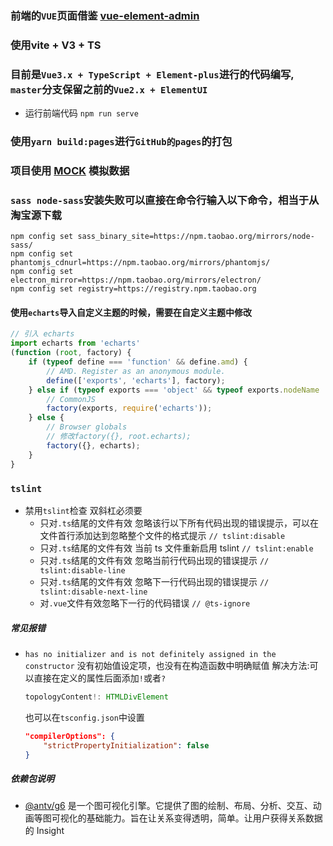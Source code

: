 ### 前端的`VUE`页面借鉴 [vue-element-admin](https://github.com/PanJiaChen/vue-element-admin)

### 使用vite + V3 + TS

### 目前是`Vue3.x + TypeScript + Element-plus`进行的代码编写, `master`分支保留之前的`Vue2.x + ElementUI`

-   运行前端代码 `npm run serve`

### 使用`yarn build:pages`进行`GitHub的pages`的打包

### 项目使用 [MOCK](http://mockjs.com/) 模拟数据

### `sass node-sass`安装失败可以直接在命令行输入以下命令，相当于从淘宝源下载

```
npm config set sass_binary_site=https://npm.taobao.org/mirrors/node-sass/
npm config set phantomjs_cdnurl=https://npm.taobao.org/mirrors/phantomjs/
npm config set electron_mirror=https://npm.taobao.org/mirrors/electron/
npm config set registry=https://registry.npm.taobao.org
```


#### 使用`echarts`导入自定义主题的时候，需要在自定义主题中修改

```js
// 引入 echarts
import echarts from 'echarts'
(function (root, factory) {
    if (typeof define === 'function' && define.amd) {
        // AMD. Register as an anonymous module.
        define(['exports', 'echarts'], factory);
    } else if (typeof exports === 'object' && typeof exports.nodeName !== 'string') {
        // CommonJS
        factory(exports, require('echarts'));
    } else {
        // Browser globals
        // 修改factory({}, root.echarts);
        factory({}, echarts);
    }
}
```

### `tslint`

-   禁用`tslint`检查 双斜杠必须要
    -   只对`.ts`结尾的文件有效 忽略该行以下所有代码出现的错误提示，可以在文件首行添加达到忽略整个文件的格式提示 `// tslint:disable`
    -   只对`.ts`结尾的文件有效 当前 ts 文件重新启用 tslint `// tslint:enable`
    -   只对`.ts`结尾的文件有效 忽略当前行代码出现的错误提示 `// tslint:disable-line`
    -   只对`.ts`结尾的文件有效 忽略下一行代码出现的错误提示 `// tslint:disable-next-line`
    -   对`.vue`文件有效忽略下一行的代码错误 `// @ts-ignore`

##### 常见报错

-   `has no initializer and is not definitely assigned in the constructor` 没有初始值设定项，也没有在构造函数中明确赋值
    解决方法:可以直接在定义的属性后面添加`!`或者`?`
    ```ts
    topologyContent!: HTMLDivElement
    ```
    也可以在`tsconfig.json`中设置
    ```json
    "compilerOptions": {
        "strictPropertyInitialization": false
    }
    ```

##### 依赖包说明
- [@antv/g6](https://antv-g6.gitee.io/zh/docs/manual/introduction) 是一个图可视化引擎。它提供了图的绘制、布局、分析、交互、动画等图可视化的基础能力。旨在让关系变得透明，简单。让用户获得关系数据的 Insight
